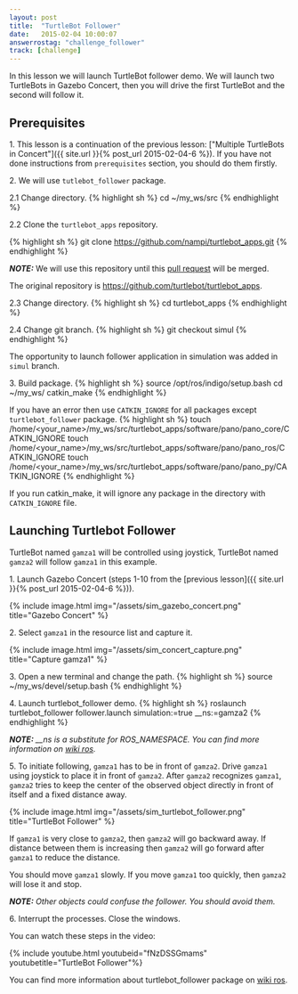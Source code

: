 ```yaml
---
layout: post
title:  "TurtleBot Follower"
date:   2015-02-04 10:00:07
answerrostag: "challenge_follower"
track: [challenge]
---
```


In this lesson we will launch TurtleBot follower demo. We will launch two
TurtleBots in Gazebo Concert, then you will drive the first TurtleBot and the
second will follow it.

## Prerequisites

1\. This lesson is a continuation of the previous lesson:
["Multiple TurtleBots in Concert"]({{ site.url }}{% post_url 2015-02-04-6 %}).
If you have not done instructions from `prerequisites` section, you should do
them firstly.

[comment]: <> (TODO: remove `make` instruction when launch file for simulation will be in deb package)

2\. We will use `tutlebot_follower` package.

2.1 Change directory.
{% highlight sh %}
cd ~/my_ws/src
{% endhighlight %}

2.2 Clone the `turtlebot_apps` repository.

[comment]: <> (TODO: replace link to the original repository)

{% highlight sh %}
git clone https://github.com/nampi/turtlebot_apps.git
{% endhighlight %}

***NOTE:*** We will use this repository until this
[pull request](https://github.com/turtlebot/turtlebot_apps/pull/142) will be
merged.

The original repository is https://github.com/turtlebot/turtlebot_apps.

2.3 Change directory.
{% highlight sh %}
cd turtlebot_apps
{% endhighlight %}

2.4 Change git branch.
{% highlight sh %}
git checkout simul
{% endhighlight %}

The opportunity to launch follower application in simulation was added in
`simul` branch.

3\. Build package.
{% highlight sh %}
source /opt/ros/indigo/setup.bash
cd ~/my_ws/
catkin_make
{% endhighlight %}

If you have an error then use `CATKIN_IGNORE` for all packages except
`turtlebot_follower` package.
{% highlight sh %}
touch /home/<your_name>/my_ws/src/turtlebot_apps/software/pano/pano_core/CATKIN_IGNORE
touch /home/<your_name>/my_ws/src/turtlebot_apps/software/pano/pano_ros/CATKIN_IGNORE
touch /home/<your_name>/my_ws/src/turtlebot_apps/software/pano/pano_py/CATKIN_IGNORE
{% endhighlight %}

If you run catkin_make, it will ignore any package in the directory with
`CATKIN_IGNORE` file.

## Launching Turtlebot Follower

TurtleBot named `gamza1` will be controlled using joystick, TurtleBot named
`gamza2` will follow `gamza1` in this example.

1\. Launch Gazebo Concert (steps 1-10 from the
  [previous lesson]({{ site.url }}{% post_url 2015-02-04-6 %})).

{% include image.html img="/assets/sim_gazebo_concert.png" title="Gazebo Concert" %}

2\. Select `gamza1` in the resource list and capture it.

{% include image.html img="/assets/sim_concert_capture.png" title="Capture gamza1" %}

[comment]: <> (TODO: remove `change the path` instruction when launch file for simulation will be in deb package)

3\. Open a new terminal and change the path.
{% highlight sh %}
source ~/my_ws/devel/setup.bash
{% endhighlight %}

4\. Launch turtlebot_follower demo.
{% highlight sh %}
roslaunch turtlebot_follower follower.launch simulation:=true __ns:=gamza2
{% endhighlight %}

***NOTE:*** *__ns is a substitute for ROS_NAMESPACE. You can find more
information on [wiki ros](http://wiki.ros.org/Remapping%20Arguments).*

5\. To initiate following, `gamza1` has to be in front of `gamza2`. Drive
`gamza1` using joystick to place it in front of `gamza2`. After `gamza2`
recognizes `gamza1`, `gamza2` tries to keep the center of the observed object
directly in front of itself and a fixed distance away.

{% include image.html img="/assets/sim_turtlebot_follower.png" title="TurtleBot Follower" %}

If `gamza1` is very close to `gamza2`, then `gamza2` will go backward away. If
distance between them is increasing then `gamza2` will go forward after `gamza1`
to reduce the distance.

You should move `gamza1` slowly. If you move `gamza1` too quickly, then `gamza2`
will lose it and stop.

***NOTE:*** *Other objects could confuse the follower. You should avoid them.*

6\. Interrupt the processes. Close the windows.

You can watch these steps in the video:

{% include youtube.html youtubeid="fNzDSSGmams" youtubetitle="TurtleBot Follower"%}

You can find more information about turtlebot_follower package on
[wiki ros](http://wiki.ros.org/turtlebot_follower).
